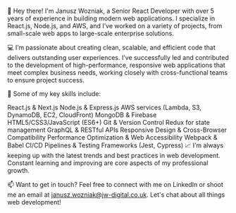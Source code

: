 👋 Hey there! I'm Janusz Wozniak, a Senior React Developer with over 5 years of experience in building modern web applications. I specialize in React.js, Node.js, and AWS, and I’ve worked on a variety of projects, from small-scale web apps to large-scale enterprise solutions.

💻 I’m passionate about creating clean, scalable, and efficient code that delivers outstanding user experiences. I’ve successfully led and contributed to the development of high-performance, responsive web applications that meet complex business needs, working closely with cross-functional teams to ensure project success.

🌟 Some of my key skills include:

React.js & Next.js
Node.js & Express.js
AWS services (Lambda, S3, DynamoDB, EC2, CloudFront)
MongoDB & Firebase
HTML5/CSS3/JavaScript (ES6+)
Git & Version Control
Redux for state management
GraphQL & RESTful APIs
Responsive Design & Cross-Browser Compatibility
Performance Optimization & Web Accessibility
Webpack & Babel
CI/CD Pipelines & Testing Frameworks (Jest, Cypress)
📈 I’m always keeping up with the latest trends and best practices in web development. Constant learning and improving are core aspects of my professional growth.

📫 Want to get in touch? Feel free to connect with me on LinkedIn or shoot me an email at janusz.wozniak@jw-digital.co.uk. Let's chat about all things web development!
